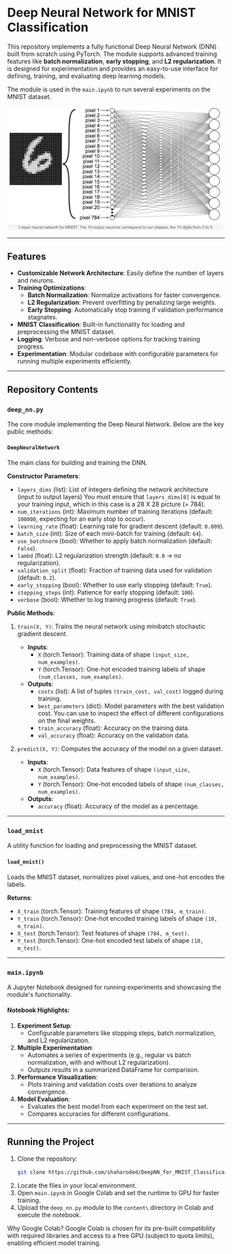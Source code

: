 # Deep Neural Network for MNIST Classification

This repository implements a fully functional Deep Neural Network (DNN) built from scratch using PyTorch. The module supports advanced training features like **batch normalization**, **early stopping**, and **L2 regularization**. It is designed for experimentation and provides an easy-to-use interface for defining, training, and evaluating deep learning models.

The module is used in the `main.ipynb` to run several experiments on the MNIST dataset.

![Alt Text](Images/image1.png)

---

## Features
- **Customizable Network Architecture**: Easily define the number of layers and neurons.
- **Training Optimizations**:
  - **Batch Normalization**: Normalize activations for faster convergence.
  - **L2 Regularization**: Prevent overfitting by penalizing large weights.
  - **Early Stopping**: Automatically stop training if validation performance stagnates.
- **MNIST Classification**: Built-in functionality for loading and preprocessing the MNIST dataset.
- **Logging**: Verbose and non-verbose options for tracking training progress.
- **Experimentation**: Modular codebase with configurable parameters for running multiple experiments efficiently.

---

## Repository Contents

### `deep_nn.py`
The core module implementing the Deep Neural Network. Below are the key public methods:

#### `DeepNeuralNetwork`
The main class for building and training the DNN.

**Constructor Parameters**:
- `layers_dims` (list): List of integers defining the network architecture (input to output layers) You must ensure that `layers_dims[0]` is equal to your training input, which in this case is a 28 X 28 picture (= 784).
- `num_iterations` (int): Maximum number of training iterations (default: `100000`, expecting for an early stop to occur).
- `learning_rate` (float): Learning rate for gradient descent (default: `0.009`).
- `batch_size` (int): Size of each mini-batch for training (default: `64`).
- `use_batchnorm` (bool): Whether to apply batch normalization (default: `False`).
- `lambd` (float): L2 regularization strength (default: `0.0` -> no regularization).
- `validation_split` (float): Fraction of training data used for validation (default: `0.2`).
- `early_stopping` (bool): Whether to use early stopping (default: `True`).
- `stopping_steps` (int): Patience for early stopping (default: `100`).
- `verbose` (bool): Whether to log training progress (default: `True`).

**Public Methods**:
1. `train(X, Y)`: Trains the neural network using minibatch stochastic gradient descent. 
   - **Inputs**: 
     - `X` (torch.Tensor): Training data of shape `(input_size, num_examples)`.
     - `Y` (torch.Tensor): One-hot encoded training labels of shape `(num_classes, num_examples)`.
   - **Outputs**:
     - `costs` (list): A list of tuples `(train_cost, val_cost)` logged during training.
     - `best_parameters` (dict): Model parameters with the best validation cost. You can use to inspect the effect of different configurations on the final weights.
     - `train_accuracy` (float): Accuracy on the training data.
     - `val_accuracy` (float): Accuracy on the validation data.

2. `predict(X, Y)`: Computes the accuracy of the model on a given dataset.
   - **Inputs**:
     - `X` (torch.Tensor): Data features of shape `(input_size, num_examples)`.
     - `Y` (torch.Tensor): One-hot encoded labels of shape `(num_classes, num_examples)`.
   - **Outputs**:
     - `accuracy` (float): Accuracy of the model as a percentage.

---

### `load_mnist`
A utility function for loading and preprocessing the MNIST dataset.

#### `load_mnist()`
Loads the MNIST dataset, normalizes pixel values, and one-hot encodes the labels.

**Returns**:
- `X_train` (torch.Tensor): Training features of shape `(784, m_train)`.
- `Y_train` (torch.Tensor): One-hot encoded training labels of shape `(10, m_train)`.
- `X_test` (torch.Tensor): Test features of shape `(784, m_test)`.
- `Y_test` (torch.Tensor): One-hot encoded test labels of shape `(10, m_test)`.

---

### `main.ipynb`
A Jupyter Notebook designed for running experiments and showcasing the module's functionality.

#### Notebook Highlights:
1. **Experiment Setup**:
   - Configurable parameters like stopping steps, batch normalization, and L2 regularization.
2. **Multiple Experimentation**:
   - Automates a series of experiments (e.g., regular vs batch normalization, with and without L2 regularization).
   - Outputs results in a summarized DataFrame for comparison.
3. **Performance Visualization**:
   - Plots training and validation costs over iterations to analyze convergence.
4. **Model Evaluation**:
   - Evaluates the best model from each experiment on the test set.
   - Compares accuracies for different configurations.

---

## Running the Project

1. Clone the repository:
   ```bash
   git clone https://github.com/shaharoded/DeepNN_for_MNIST_Classification.git
   ```
2. Locate the files in your local environment.
2. Open `main.ipynb` in Google Colab and set the runtime to GPU for faster training.
3. Upload the `deep_nn.py` module to the `content\` directory in Colab and execute the notebook.

Why Google Colab? Google Colab is chosen for its pre-built compatibility with required libraries and access to a free GPU (subject to quota limits), enabling efficient model training.